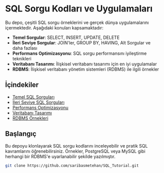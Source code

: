 # SQL Sorgu Kodları ve Uygulamaları

Bu depo, çeşitli SQL sorgu örneklerini ve gerçek dünya uygulamalarını içermektedir. Aşağıdaki konuları kapsamaktadır:

- **Temel Sorgular**: SELECT, INSERT, UPDATE, DELETE
- **İleri Seviye Sorgular**: JOIN'ler, GROUP BY, HAVING, Alt Sorgular ve daha fazlası
- **Performans Optimizasyonu**: SQL sorgu performansını iyileştirme teknikleri
- **Veritabanı Tasarımı**: İlişkisel veritabanı tasarımı için en iyi uygulamalar
- **RDBMS**: İlişkisel veritabanı yönetim sistemleri (RDBMS) ile ilgili örnekler

## İçindekiler
- [Temel SQL Sorguları](#temel-sql-sorguları)
- [İleri Seviye SQL Sorguları](#ileri-seviye-sql-sorguları)
- [Performans Optimizasyonu](#performans-optimizasyonu)
- [Veritabanı Tasarımı](#veritabanı-tasarımı)
- [RDBMS Örnekleri](#rdbms-örnekleri)

## Başlangıç
Bu depoyu klonlayarak SQL sorgu kodlarını inceleyebilir ve pratik SQL kavramlarını öğrenebilirsiniz. Örnekler, PostgreSQL veya MySQL gibi herhangi bir RDBMS'e uyarlanabilir şekilde yazılmıştır.

```bash
git clone https://github.com/saribasmetehan/SQL_Tutorial.git
